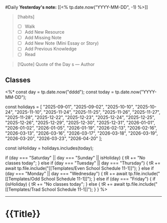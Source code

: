#Daily
**Yesterday's note:** [[<% tp.date.now("YYYY-MM-DD", -1) %>]]

> [!habits] 
>- [ ] Walk 
>- [ ] Add New Resource 
> - [ ] Add Missing Note 
> - [ ] Add New Note (Mini Essay or Story) 
> - [ ] Add Previous Knowledge 
> - [ ] Read 

> [!Quote]  Quote of the Day
> s
> — Author

## Classes 
<%*
const day = tp.date.now("dddd");
const today = tp.date.now("YYYY-MM-DD");

const holidays = [
  "2025-09-01",
  "2025-09-02",
  "2025-10-10",
  "2025-10-24",
  "2025-11-10",
  "2025-11-24",
  "2025-11-25",
  "2025-11-26",
  "2025-11-27",
  "2025-11-28",
  "2025-12-22",
  "2025-12-23",
  "2025-12-24",
  "2025-12-25",
  "2025-12-26",
  "2025-12-29",
  "2025-12-30",
  "2025-12-31",
  "2026-01-01",
  "2026-01-02",
  "2026-01-05",
  "2026-01-19",
  "2026-02-13",
  "2026-02-16",
  "2026-03-13",
  "2026-03-16",
  "2026-03-17",
  "2026-03-18",
  "2026-03-19",
  "2026-03-20",
  "2026-03-23",
  "2026-04-20"
];

const isHoliday = holidays.includes(today);

if (day === "Saturday" || day === "Sunday" || isHoliday) {
  tR += "No classes today";
} else if (day === "Tuesday" || day === "Thursday") {
  tR += await tp.file.include("[[Templates/Even School Schedule 11-1]]");
} else if (day === "Monday" || day === "Wednesday") {
  tR += await tp.file.include("[[Templates/Odd School Schedule 11-1]]");
} else if (day === "Friday") {
  if (isHoliday) {
    tR += "No classes today";
  } else {
    tR += await tp.file.include("[[Templates/Trad School Schedule 11-1]]");
  }
}
%>

<hr>

# {{Title}}

